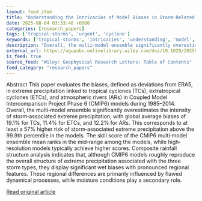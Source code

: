 ```yaml
---
layout: feed_item
title: "Understanding the Intricacies of Model Biases in Storm‐Related Extreme Precipitation Using CMIP6"
date: 2025-08-04 03:33:48 +0000
categories: [research_papers]
tags: ['tropical-storms', 'urgent', 'cyclone']
keywords: ['tropical-storms', 'intricacies', 'understanding', 'model', 'urgent', 'cyclone']
description: "Overall, the multi‐model ensemble significantly overestimates the intensity of storm‐associated extreme precipitation, with global average biases of 19"
external_url: https://agupubs.onlinelibrary.wiley.com/doi/10.1029/2025GL115365?af=R
is_feed: true
source_feed: "Wiley: Geophysical Research Letters: Table of Contents"
feed_category: "research_papers"
---
```


Abstract This paper evaluates the biases, defined as deviations from ERA5, in extreme precipitation linked to tropical cyclones (TCs), extratropical cyclones (ETCs), and atmospheric rivers (ARs) in Coupled Model Intercomparison Project Phase 6 (CMIP6) models during 1985–2014. Overall, the multi‐model ensemble significantly overestimates the intensity of storm‐associated extreme precipitation, with global average biases of 19.1% for TCs, 11.4% for ETCs, and 12.2% for ARs. This corresponds to at least a 57% higher risk of storm‐associated extreme precipitation above the 99.9th percentile in the models. The skill score of the CMIP6 multi‐model ensemble mean ranks in the mid‐range among the models, while high‐resolution models typically achieve higher scores. Composite rainfall structure analysis indicates that, although CMIP6 models roughly reproduce the overall structure of extreme precipitation associated with the three storm types, they display significant wet biases with pronounced regional features. These regional differences are primarily influenced by flawed dynamical processes, while moisture conditions play a secondary role.

[Read original article](https://agupubs.onlinelibrary.wiley.com/doi/10.1029/2025GL115365?af=R)
